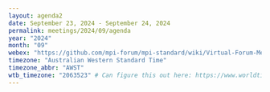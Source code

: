 ```yaml
---
layout: agenda2
date: September 23, 2024 - September 24, 2024
permalink: meetings/2024/09/agenda
year: "2024"
month: "09"
webex: "https://github.com/mpi-forum/mpi-standard/wiki/Virtual-Forum-Meeting-Information"
timezone: "Australian Western Standard Time"
timezone_abbr: "AWST"
wtb_timezone: "2063523" # Can figure this out here: https://www.worldtimebuddy.com/clock-widget
---
```


